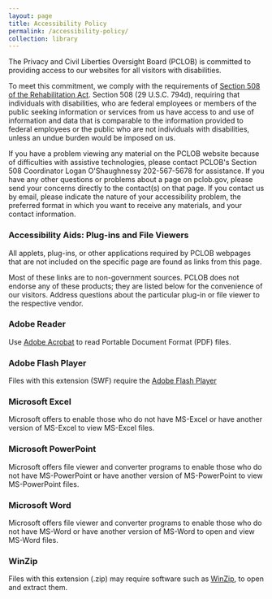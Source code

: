 ```yaml
---
layout: page
title: Accessibility Policy
permalink: /accessibility-policy/
collection: library
---
```


The Privacy and Civil Liberties Oversight Board (PCLOB) is committed to providing access to our websites for all visitors with disabilities.

To meet this commitment, we comply with the requirements of [Section 508 of the Rehabilitation Act](https://www.section508.gov/). Section 508 (29 U.S.C. 794d), requiring that individuals with disabilities, who are federal employees or members of the public seeking information or services from us have access to and use of information and data that is comparable to the information provided to federal employees or the public who are not individuals with disabilities, unless an undue burden would be imposed on us.

If you have a problem viewing any material on the PCLOB website because of difficulties with assistive technologies, please contact PCLOB's Section 508 Coordinator Logan O'Shaughnessy 202-567-5678 for assistance. If you have any other questions or problems about a page on pclob.gov, please send your concerns directly to the contact(s) on that page. If you contact us by email, please indicate the nature of your accessibility problem, the preferred format in which you want to receive any materials, and your contact information.

### Accessibility Aids: Plug-ins and File Viewers

All applets, plug-ins, or other applications required by PCLOB webpages that are not included on the specific page are found as links from this page.

Most of these links are to non-government sources. PCLOB does not endorse any of these products; they are listed below for the convenience of our visitors. Address questions about the particular plug-in or file viewer to the respective vendor.

### Adobe Reader

Use [Adobe Acrobat](https://acrobat.adobe.com/us/en/acrobat.html#50enu) to read Portable Document Format (PDF) files.

### Adobe Flash Player

Files with this extension (SWF) require the [Adobe Flash Player](https://get.adobe.com/flashplayer/)

### Microsoft Excel

Microsoft offers to enable those who do not have MS-Excel or have another version of MS-Excel to view MS-Excel files.

### Microsoft PowerPoint

Microsoft offers file viewer and converter programs to enable those who do not have MS-PowerPoint or have another version of MS-PowerPoint to view MS-PowerPoint files.

### Microsoft Word

Microsoft offers file viewer and converter programs to enable those who do not have MS-Word or have another version of MS-Word to open and view MS-Word files.

### WinZip

Files with this extension (.zip) may require software such as [WinZip](https://www.winzip.com/win/en/downwz.html), to open and extract them.
